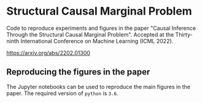 # Structural Causal Marginal Problem

Code to reproduce experiments and figures in the paper "Causal Inference Through the Structural Causal Marginal Problem".
Accepted at the Thirty-ninth International Conference on Machine Learning (ICML 2022).

https://arxiv.org/abs/2202.01300

## Reproducing the figures in the paper

The Jupyter notebooks can be used to reproduce the main figures in the paper. The required version of `python` is `3.6`.
